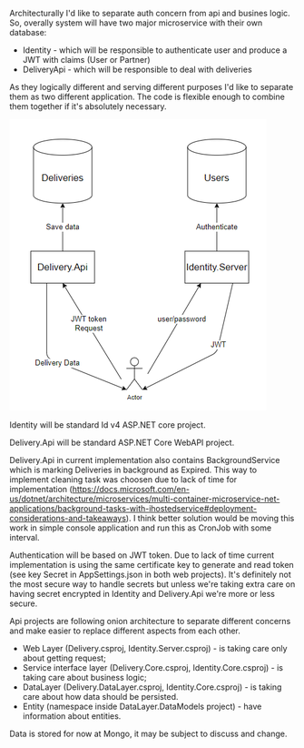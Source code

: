 Architecturally I'd like to separate auth concern from api and busines logic. So, overally system will have two major microservice with their own database:

- Identity - which will be responsible to authenticate user and produce a JWT with claims (User or Partner)
- DeliveryApi - which will be responsible to deal with deliveries

As they logically different and serving different purposes I'd like to separate them as two different application. The code is flexible enough to combine them together if it's absolutely necessary. 

![Architecture](images/Architecture.png)

Identity will be standard Id v4 ASP.NET core project.

Delivery.Api will be standard ASP.NET Core WebAPI project.

Delivery.Api in current implementation also contains BackgroundService which is marking Deliveries in background as Expired. This way to implement cleaning task was choosen due to lack of time for implementation (https://docs.microsoft.com/en-us/dotnet/architecture/microservices/multi-container-microservice-net-applications/background-tasks-with-ihostedservice#deployment-considerations-and-takeaways). I think better solution would be moving this work in simple console application and run this as CronJob with some interval.

Authentication will be based on JWT token. Due to lack of time current implementation is using the same certificate key to generate and read token (see key Secret in AppSettings.json in both web projects). It's definitely not the most secure way to handle secrets but unless we're taking extra care on having secret encrypted in Identity and Delivery.Api we're more or less secure. 

Api projects are following onion architecture to separate different concerns and make easier to replace different aspects from each other.

- Web Layer (Delivery.csproj, Identity.Server.csproj) - is taking care only about getting request;
- Service interface layer (Delivery.Core.csproj, Identity.Core.csproj) - is taking care about business logic;
- DataLayer (Delivery.DataLayer.csproj, Identity.Core.csproj) - is taking care about how data should be persisted.
- Entity (namespace inside DataLayer.DataModels project) - have information about entities.

Data is stored for now at Mongo, it may be subject to discuss and change.